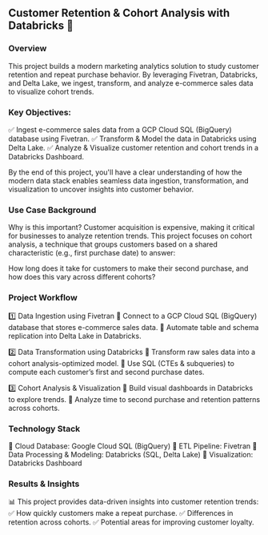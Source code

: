 ## Customer Retention & Cohort Analysis with Databricks 🚀
### Overview
This project builds a modern marketing analytics solution to study customer retention and repeat purchase behavior. By leveraging Fivetran, Databricks, and Delta Lake, we ingest, transform, and analyze e-commerce sales data to visualize cohort trends.

### Key Objectives:
✅ Ingest e-commerce sales data from a GCP Cloud SQL (BigQuery) database using Fivetran.
✅ Transform & Model the data in Databricks using Delta Lake.
✅ Analyze & Visualize customer retention and cohort trends in a Databricks Dashboard.

By the end of this project, you'll have a clear understanding of how the modern data stack enables seamless data ingestion, transformation, and visualization to uncover insights into customer behavior.

### Use Case Background
Why is this important?
Customer acquisition is expensive, making it critical for businesses to analyze retention trends. This project focuses on cohort analysis, a technique that groups customers based on a shared characteristic (e.g., first purchase date) to answer:

How long does it take for customers to make their second purchase, and how does this vary across different cohorts?

### Project Workflow
1️⃣ Data Ingestion using Fivetran
🔹 Connect to a GCP Cloud SQL (BigQuery) database that stores e-commerce sales data.
🔹 Automate table and schema replication into Delta Lake in Databricks.

2️⃣ Data Transformation using Databricks
🔹 Transform raw sales data into a cohort analysis-optimized model.
🔹 Use SQL (CTEs & subqueries) to compute each customer’s first and second purchase dates.

3️⃣ Cohort Analysis & Visualization
🔹 Build visual dashboards in Databricks to explore trends.
🔹 Analyze time to second purchase and retention patterns across cohorts.

### Technology Stack
🔹 Cloud Database: Google Cloud SQL (BigQuery)
🔹 ETL Pipeline: Fivetran
🔹 Data Processing & Modeling: Databricks (SQL, Delta Lake)
🔹 Visualization: Databricks Dashboard

### Results & Insights
📊 This project provides data-driven insights into customer retention trends:
✅ How quickly customers make a repeat purchase.
✅ Differences in retention across cohorts.
✅ Potential areas for improving customer loyalty.

